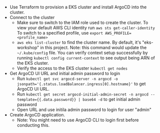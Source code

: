 - Use Terraform to provision a EKS cluster and install ArgoCD into the cluster.
- Connect to the cluster
    - Make sure to switch to the IAM role used to create the cluster.
        To view your default AWS CLI identity run `aws sts get-caller-identity`
        To switch to a specified profile, use `export AWS_PROFILE=<profile_name>`
    - `aws eks list-cluster` to find the cluster name. By default, it's "eks-workshop" in this project.
        Note: this command would update the `~/.kube/config` file. 
        You can verify context setup successfully by running `kubectl config current-context` to see output being ARN of the EKS cluster. 
    - Verify the access to the EKS cluster `kubectl get nodes`
- Get ArgoCD UI URL and initial admin password to login
    - Run `kubectl get svc argocd-server -n argocd -o jsonpath='{.status.loadBalancer.ingress[0].hostname}'` to get ArgoCD UI URL. 
    - Run `kubectl get secret argocd-initial-admin-secret -n argocd --template={{.data.password}} | base64 -d` to get initial admin password
    - Open URL and use initila admin password to login for user "admin"
- Create ArgoCD application.
    - Note: You might need to use ArgoCD CLI to login first before conducting this.
